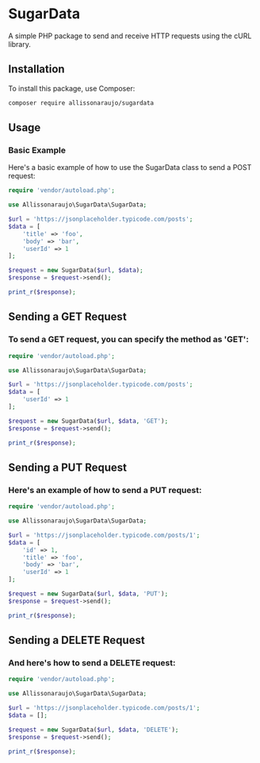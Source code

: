 # SugarData

A simple PHP package to send and receive HTTP requests using the cURL library.

## Installation

To install this package, use Composer:

```sh
composer require allissonaraujo/sugardata
```

## Usage
### Basic Example
Here's a basic example of how to use the SugarData class to send a POST request:
```php
require 'vendor/autoload.php';

use Allissonaraujo\SugarData\SugarData;

$url = 'https://jsonplaceholder.typicode.com/posts';
$data = [
    'title' => 'foo',
    'body' => 'bar',
    'userId' => 1
];

$request = new SugarData($url, $data);
$response = $request->send();

print_r($response);
```

## Sending a GET Request
### To send a GET request, you can specify the method as 'GET':

```php
require 'vendor/autoload.php';

use Allissonaraujo\SugarData\SugarData;

$url = 'https://jsonplaceholder.typicode.com/posts';
$data = [
    'userId' => 1
];

$request = new SugarData($url, $data, 'GET');
$response = $request->send();

print_r($response);
```

## Sending a PUT Request
### Here's an example of how to send a PUT request:

```php
require 'vendor/autoload.php';

use Allissonaraujo\SugarData\SugarData;

$url = 'https://jsonplaceholder.typicode.com/posts/1';
$data = [
    'id' => 1,
    'title' => 'foo',
    'body' => 'bar',
    'userId' => 1
];

$request = new SugarData($url, $data, 'PUT');
$response = $request->send();

print_r($response);

```

## Sending a DELETE Request
### And here's how to send a DELETE request:

```php
require 'vendor/autoload.php';

use Allissonaraujo\SugarData\SugarData;

$url = 'https://jsonplaceholder.typicode.com/posts/1';
$data = [];

$request = new SugarData($url, $data, 'DELETE');
$response = $request->send();

print_r($response);

```
